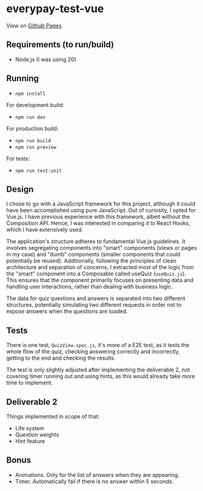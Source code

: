 # everypay-test-vue

View on [Github Pages](https://neverwintermoon.github.io/everypay-test-vue/)

## Requirements (to run/build)

- Node.js (I was using 20)

## Running

- `npm install`

For development build:

- `npm run dev`

For production build:

- `npm run build`
- `npm run preview`

For tests:

- `npm run test:unit`

## Design

I chose to go with a JavaScript framework for this project, although it could have been accomplished using pure
JavaScript. Out of curiosity, I opted for Vue.js. I have previous experience with this framework, albeit without the
Composition API. Hence, I was interested in comparing it to React Hooks, which I have extensively used.

The application's structure adheres to fundamental Vue.js guidelines. It involves segregating components into "smart"
components (views or pages in my case) and "dumb" components (smaller components that could potentially be reused).
Additionally, following the principles of clean architecture and separation of concerns, I extracted most of the logic
from the "smart" component into a Composable called useQuiz (`useQuiz.js`). This ensures that the component primarily
focuses on presenting data and handling user interactions, rather than dealing with business logic.

The data for quiz questions and answers is separated into two different structures, potentially simulating two different
requests in order not to expose answers when the questions are loaded.

## Tests

There is one test, `QuizView.spec.js`, it's more of a E2E test, as it tests the whole flow of the quiz, checking
answering correctly and incorrectly, getting to the end and checking the results.

The test is only slightly adjusted after implementing the deliverable 2, not covering timer running out and using hints,
as this would already take more time to implement.

## Deliverable 2

Things implemented in scope of that:

- Life system
- Question weights
- Hint feature

## Bonus

- Animations. Only for the list of answers when they are appearing.
- Timer. Automatically fail if there is no answer within 5 seconds.
